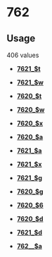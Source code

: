 # 762

## Usage

406 values

-   **[7621\_$t](../../tags/762/7621_t-1.md)**  

-   **[7621\_$w](../../tags/762/7621_w-2.md)**  

-   **[7620\_$t](../../tags/762/7620_t-3.md)**  

-   **[7620\_$w](../../tags/762/7620_w-4.md)**  

-   **[7620\_$x](../../tags/762/7620_x-5.md)**  

-   **[7620\_$a](../../tags/762/7620_a-6.md)**  

-   **[7621\_$a](../../tags/762/7621_a-7.md)**  

-   **[7621\_$x](../../tags/762/7621_x-8.md)**  

-   **[7621\_$g](../../tags/762/7621_g-9.md)**  

-   **[7620\_$g](../../tags/762/7620_g-10.md)**  

-   **[7620\_$6](../../tags/762/7620_6-11.md)**  

-   **[7620\_$d](../../tags/762/7620_d-12.md)**  

-   **[7621\_$d](../../tags/762/7621_d-13.md)**  

-   **[762\_\_$a](../../tags/762/762__a-14.md)**  


